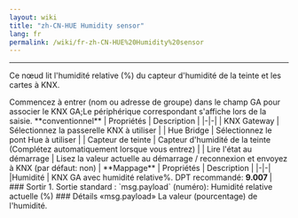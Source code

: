 ```yaml
---
layout: wiki
title: "zh-CN-HUE Humidity sensor"
lang: fr
permalink: /wiki/fr-zh-CN-HUE%20Humidity%20sensor
---
```

---
<p> Ce nœud lit l'humidité relative (%) du capteur d'humidité de la teinte et les cartes à KNX.</p>
Commencez à entrer (nom ou adresse de groupe) dans le champ GA pour associer le KNX GA;Le périphérique correspondant s'affiche lors de la saisie.
**conventionnel**
| Propriétés | Description |
|-|-|
| KNX Gateway | Sélectionnez la passerelle KNX à utiliser |
| Hue Bridge | Sélectionnez le pont Hue à utiliser |
| Capteur de teinte | Capteur d'humidité de la teinte (Complétez automatiquement lorsque vous entrez) |
| Lire l'état au démarrage | Lisez la valeur actuelle au démarrage / reconnexion et envoyez à KNX (par défaut: non) |
**Mappage**
| Propriétés | Description |
|-|-|
|Humidité | KNX GA avec humidité relative%. DPT recommandé: <b> 9.007 </b> |
### Sortir
1. Sortie standard
: `msg.payload` (numéro): Humidité relative actuelle (%)
### Détails
«msg.payload» La valeur (pourcentage) de l'humidité.
